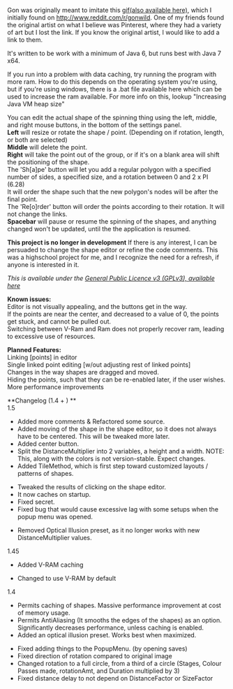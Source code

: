 Gon was originally meant to imitate this [gif](http://i.imgur.com/82FbFvi.gif)[(also available here)](http://imgfave.com/view/4403022), which I initially found on http://www.reddit.com/r/gonwild. One of my friends found the original artist on what I believe was Pinterest, where they had a variety of art but I lost the link. If you know the original artist, I would like to add a link to them.  
  
It's written to be work with a minimum of Java 6, but runs best with Java 7 x64.  
  
If you run into a problem with data caching, try running the program with more ram. How to do this depends on the operating system you're using, but if you're using windows, there is a .bat file available here which can be used to increase the ram available. For more info on this, lookup "Increasing Java VM heap size"  
  
You can edit the actual shape of the spinning thing using the left, middle, and right mouse buttons, in the bottom of the settings panel.  
**Left** will resize or rotate the shape / point. (Depending on if rotation, length, or both are selected)  
**Middle** will delete the point.  
**Right** will take the point out of the group, or if it's on a blank area will shift the positioning of the shape.  
The 'Sh[a]pe' button will let you add a regular polygon with a specified number of sides, a specified size, and a rotation between 0 and 2 x PI (6.28)  
	It will order the shape such that the new polygon's nodes will be after the final point.  
The 'Re[o]rder' button will order the points according to their rotation. It will not change the links.  
**Spacebar** will pause or resume the spinning of the shapes, and anything changed won't be updated, until the the application is resumed.  
  
**This project is no longer in development** If there is any interest, I can be persuaded to change the shape editor or refine the code comments. This was a highschool project for me, and I recognize the need for a refresh, if anyone is interested in it.  
  
*This is available under the [General Public Licence v3 (GPLv3), available here](http://www.gnu.org/licenses/gpl-3.0.html)*  
  
**Known issues:**  
Editor is not visually appealing, and the buttons get in the way.  
If the points are near the center, and decreased to a value of 0, the points get stuck, and cannot be pulled out.  
Switching between V-Ram and Ram does not properly recover ram, leading to excessive use of resources.  
  
**Planned Features:**  
Linking [points] in editor  
Single linked point editing [w/out adjusting rest of linked points]  
Changes in the way shapes are dragged and moved.  
Hiding the points, such that they can be re-enabled later, if the user wishes.  
More performance improvements  
  
**Changelog (1.4 + ) **  
1.5  
+ Added more comments & Refactored some source.  
+ Added moving of the shape in the shape editor, so it does not always have to be centered. This will be tweaked more later.  
+ Added center button.  
+ Split the DistanceMultiplier into 2 variables, a height and a width. NOTE: This, along with the colors is not version-stable. Expect changes.  
+ Added TileMethod, which is first step toward customized layouts / patterns of shapes.  
  
* Tweaked the results of clicking on the shape editor.  
* It now caches on startup.  
* Fixed secret.  
* Fixed bug that would cause excessive lag with some setups when the popup menu was opened.  
  
- Removed Optical Illusion preset, as it no longer works with new DistanceMultiplier values.  
  
1.45  
+ Added V-RAM caching  
  
* Changed to use V-RAM by default  
  
1.4  
+ Permits caching of shapes. Massive performance improvement at cost of memory usage.  
+ Permits AntiAliasing (It smooths the edges of the shapes) as an option. Significantly decreases performance, unless caching is enabled.  
+ Added an optical illusion preset. Works best when maximized.  
  
* Fixed adding things to the PopupMenu. (by opening saves)  
* Fixed direction of rotation compared to original image  
* Changed rotation to a full circle, from a third of a circle (Stages, Colour Passes made, rotationAmt, and Duration multiplied by 3)  
* Fixed distance delay to not depend on DistanceFactor or SizeFactor  